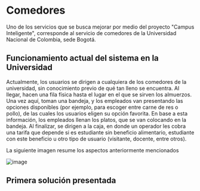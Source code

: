 # Comedores
Uno de los servicios que se busca mejorar por medio del proyecto "Campus Inteligente", corresponde al servicio de comedores de la Universidad Nacional de Colombia, sede Bogotá.

## Funcionamiento actual del sistema en la Universidad
Actualmente, los usuarios se dirigen a cualquiera de los comedores de la universidad, sin conocimiento previo de qué tan lleno se encuentra. Al llegar, hacen una fila física hasta el lugar en el que se sirven los almuerzos. Una vez aquí, toman una bandeja, y los empleados van presentando las opciones disponibles (por ejemplo, para escoger entre carne de res o pollo), de las cuales los usuarios eligen su opción favorita. En base a esta información, los empleados llenan los platos, que se van colocando en la bandeja. Al finalizar, se dirigen a la caja, en donde un operador les cobra una tarifa que depende si es estudiante sin beneficio alimentario, estudiante con este beneficio u otro tipo de usuario (visitante, docente, entre otros).

La siguiente imagen resume los aspectos anteriormente mencionados

![image](https://user-images.githubusercontent.com/42346349/164592938-badd7a5b-1d31-4907-a84e-91a6d5064e07.png)

## Primera solución presentada
